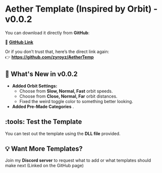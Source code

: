 # Aether Template (Inspired by Orbit) - v0.0.2  

You can download it directly from **GitHub**:  

:link: **[GitHub Link](https://github.com/zyroyz/AetherTemp)**  

Or if you don’t trust that, here’s the direct link again:  
:point_right: **https://github.com/zyroyz/AetherTemp**  

## :rocket: What's New in v0.0.2  
- **Added Orbit Settings:**  
  - Choose from **Slow, Normal, Fast** orbit speeds.  
  - Choose from **Close, Normal, Far** orbit distances.  
  - Fixed the weird toggle color to something better looking.  
- **Added Pre-Made Categories** .  

## :tools: Test the Template  
You can test out the template using the **DLL file** provided.  

## :bulb: Want More Templates?  
Join my **Discord server** to request what to add or what templates should make next (Linked on the GitHub page)
